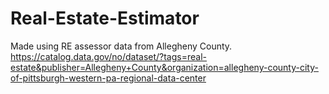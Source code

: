 # Real-Estate-Estimator
Made using RE assessor data from Allegheny County. 
https://catalog.data.gov/no/dataset/?tags=real-estate&publisher=Allegheny+County&organization=allegheny-county-city-of-pittsburgh-western-pa-regional-data-center
